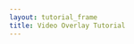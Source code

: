 ```yaml
---
layout: tutorial_frame
title: Video Overlay Tutorial
---
```

<script>
	var map = L.map('map');

	var tiles = L.tileLayer('https://{s}.tile.openstreetmap.org/{z}/{x}/{y}.png', {
		maxZoom: 19,
		attribution: '&copy; <a href="http://www.openstreetmap.org/copyright">OpenStreetMap</a>'
	}).addTo(map);

	bounds = L.latLngBounds([[ 32, -130], [ 13, -100]]);

	var rectangle = L.rectangle(bounds).addTo(map);

	map.fitBounds(bounds);

</script>
